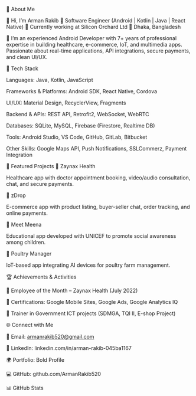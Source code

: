 💫 About Me

👋 Hi, I’m Arman Rakib
💼 Software Engineer (Android | Kotlin | Java | React Native)
🏢 Currently working at Silicon Orchard Ltd
📍 Dhaka, Bangladesh

🚀 I’m an experienced Android Developer with 7+ years of professional expertise in building healthcare, e-commerce, IoT, and multimedia apps. Passionate about real-time applications, API integrations, secure payments, and clean UI/UX.

🔧 Tech Stack

Languages: Java, Kotlin, JavaScript

Frameworks & Platforms: Android SDK, React Native, Cordova

UI/UX: Material Design, RecyclerView, Fragments

Backend & APIs: REST API, Retrofit2, WebSocket, WebRTC

Databases: SQLite, MySQL, Firebase (Firestore, Realtime DB)

Tools: Android Studio, VS Code, GitHub, GitLab, Bitbucket

Other Skills: Google Maps API, Push Notifications, SSLCommerz, Payment Integration

📱 Featured Projects
🔹 Zaynax Health

Healthcare app with doctor appointment booking, video/audio consultation, chat, and secure payments.

🔹 zDrop

E-commerce app with product listing, buyer-seller chat, order tracking, and online payments.

🔹 Meet Meena

Educational app developed with UNICEF to promote social awareness among children.

🔹 Poultry Manager

IoT-based app integrating AI devices for poultry farm management.

🏆 Achievements & Activities

🥇 Employee of the Month – Zaynax Health (July 2022)

📜 Certifications: Google Mobile Sites, Google Ads, Google Analytics IQ

🎤 Trainer in Government ICT projects (SDMGA, TQI II, E-shop Project)

🌐 Connect with Me

📧 Email: armanrakib520@gmail.com

💼 LinkedIn: linkedin.com/in/arman-rakib-045ba1167

🌍 Portfolio: Bold Profile

💻 GitHub: github.com/ArmanRakib520

📊 GitHub Stats

<!--
**ArmanRakib520/ArmanRakib520** is a ✨ _special_ ✨ repository because its `README.md` (this file) appears on your GitHub profile.

Here are some ideas to get you started:

- 🔭 I’m currently working on ...
- 🌱 I’m currently learning ...
- 👯 I’m looking to collaborate on ...
- 🤔 I’m looking for help with ...
- 💬 Ask me about ...
- 📫 How to reach me: ...
- 😄 Pronouns: ...
- ⚡ Fun fact: ...
-->
